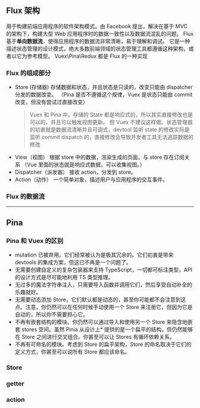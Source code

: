 <!--
 * @Description:
 * @Author: fengpu 1126120965@qq.com
 * @Date: 2024-09-13 12:43:41
 * @LastEditors: fengpu 1126120965@qq.com
 * @LastEditTime: 2024-09-24 10:47:45
 * @FilePath: \fengpu-study\work\Pina的理解.md
 * Endless Story. - NANA
-->
<!-- flux -->

## Flux 架构

用于构建前端应用程序的软件架构模式。由 Facebook 提出，解决在基于 MVC 的架构下，构建大型 Web 应用程序时的数据一致性以及数据流混乱的问题。
Flux 基于**单向数据流**，使得应用程序的数据流非常清晰，易于理解和调试。
它是一种描述状态管理的设计模式，绝大多数前端领域的状态管理工具都遵循这种架构，或者以它为参考模型。
Vuex\Pina\Redux 都是 Flux 的一种实现

### Flux 的组成部分

- Store (存储器)
  存储数据和状态，并且状态是只读的，改变只能由 dispatcher 分发的数据改变。
  （Pina 是否不遵循这个规律，Vuex 是状态只能由 commit 改变，但没有尝试过直接改变）
  > Vuex 和 Pina 中，存储的 State 都是响应式的，所以其实直接修改也是可以的，并且可以触发视图更新。
  > 但 Vuex 不建议这样做。状态管理器的初衷就是数据流清晰并且可调式，devtool 监听 state 的修改实际是监听 commit dispatch 的，直接修改会导致开发者工具无法追踪数据的修改
- View（视图）
  根据 store 中的数据，渲染生成的页面，与 store 存在订阅关系
  （Vue 里面的状态就是响应式数据，可以收集视图。）
- Dispatcher（派发器）
  接收 action，分发到 store。
- Action（动作）
  一个简单对象，描述用户与应用程序的交互事件。

### Flux 的数据流

---

## Pina

### Pina 和 Vuex 的区别
* mutation 已被弃用。它们经常被认为是极其冗余的。它们初衷是带来 devtools 的集成方案，但这已不再是一个问题了。
* 无需要创建自定义的复杂包装器来支持 TypeScript，一切都可标注类型，API 的设计方式是尽可能地利用 TS 类型推理。
* 无过多的魔法字符串注入，只需要导入函数并调用它们，然后享受自动补全的乐趣就好。
* 无需要动态添加 Store，它们默认都是动态的，甚至你可能都不会注意到这点。注意，你仍然可以在任何时候手动使用一个 Store 来注册它，但因为它是自动的，所以你不需要担心它。
* 不再有嵌套结构的模块。你仍然可以通过导入和使用另一个 Store 来隐含地嵌套 stores 空间。虽然 Pinia 从设计上* 提供的是一个扁平的结构，但仍然能够在 Store 之间进行交叉组合。你甚至可以让 Stores 有循环依赖关系。
* 不再有可命名的模块。考虑到 Store 的扁平架构，Store 的命名取决于它们的定义方式，你甚至可以说所有 Store 都应该命名。

### Store
### getter
### action
